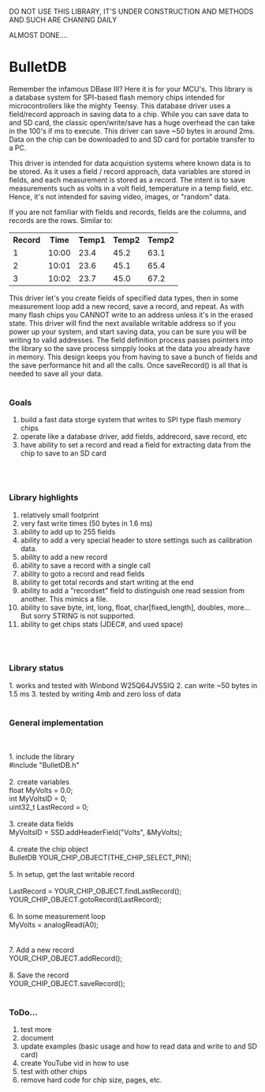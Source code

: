 DO NOT USE THIS LIBRARY, IT'S UNDER CONSTRUCTION AND METHODS AND SUCH ARE CHANING DAILY

ALMOST DONE....

# BulletDB
Remember the infamous DBase III? Here it is for your MCU's. This library is a database system for SPI-based flash memory chips intended for microcontrollers like the mighty Teensy. This database driver uses a field/record approach in saving data to a chip. While you can save data to and SD card, the classic open/write/save has a huge overhead the can take in the 100's if ms to execute. This driver can save ~50 bytes in around 2ms. Data on the chip can be downloaded to and SD card for portable transfer to a PC. 

This driver is intended for data acquistion systems where known data is to be stored. As it uses a field / record approach, data variables are stored in fields, and each measurement is stored as a record. The intent is to save measurements such as volts in a volt field, temperature in a temp field, etc. Hence, it's not intended for saving video, images, or "random" data. 

If you are not familiar with fields and records, fields are the columns, and records are the rows. Similar to:

<table>
  <tr>
    <th>Record</th>
    <th>Time</th>
    <th>Temp1</th>
    <th>Temp2</th>
    <th>Temp2</th>
    
  </tr>
  <tr>
    <td>1</td>
    <td>10:00</td>
    <td>23.4</td>
    <td>45.2</td>
    <td>63.1</td>
  </tr>
  <tr>
    <td>2</td>
    <td>10:01</td>
    <td>23.6</td>
    <td>45.1</td>
    <td>65.4</td>
  </tr>
    <tr>
    <td>3</td>
    <td>10:02</td>
    <td>23.7</td>
    <td>45.0</td>
    <td>67.2</td>
  </tr>
</table>

This driver let's you create fields of specified data types, then in some measurement loop add a new record, save a record, and repeat. As with many flash chips you CANNOT write to an address unless it's in the erased state. This driver will find the next available writable address so if you power up your system, and start saving data, you can be sure you will be writing to valid addresses. The field definition process passes pointers into the library so the save process simpply looks at the data you already have in memory. This design keeps you from having to save a bunch of fields and the save performance hit and all the calls. Once saveRecord() is all that is needed to save all your data.
<br>
<br>
<b><h3>Goals</b></h3>
1. build a fast data storge system that writes to SPI type flash memory chips
2. operate like a database driver, add fields, addrecord, save record, etc
3. have ability to set a record and read a field for extracting data from the chip to save to an SD card

<br>
<br>
<b><h3>Library highlights</b></h3>

1. relatively small footprint
2. very fast write times (50 bytes in 1.6 ms)
3. ability to add up to 255 fields
4. ability to add a very special header to store settings such as calibration data.
5. ability to add a new record
6. ability to save a record with a single call
7. ability to goto a record and read fields
8. ability to get total records and start writing at the end
9. ability to add a "recordset" field to distinguish one read session from another. This mimics a file.
10. ability to save byte, int, long, float, char[fixed_length], doubles, more... But sorry STRING is not supported. 
11. ability to get chips stats (JDEC#, and used space)

<br>
<br>
<b><h3>Library status</b></h3>
1. works and tested with Winbond W25Q64JVSSIQ
2. can write ~50 bytes in 1.5 ms
3. tested by writing 4mb and zero loss of data

<br>
<br>
<b><h3>General implementation</b></h3>
<br>
<br>
1. include the library
<br>
#include "BulletDB.h"
<br>
<br>
2. create variables
<br>
float MyVolts = 0.0;
<br>
int MyVoltsID = 0;
<br>
uint32_t LastRecord = 0;
<br>
<br>
3. create data fields
<br>
MyVoltsID = SSD.addHeaderField("Volts", &MyVolts);
<br>
<br>
4. create the chip object
<br>
BulletDB YOUR_CHIP_OBJECT(THE_CHIP_SELECT_PIN);
<br>
<br>
5. In setup, get the last writable record
<br>
<br>
LastRecord = YOUR_CHIP_OBJECT.findLastRecord();
<br>
YOUR_CHIP_OBJECT.gotoRecord(LastRecord);
<br>
<br>
6. In some measurement loop
<br>
MyVolts = analogRead(A0);<br>
<br>
<br>
7. Add a new record
<br>
YOUR_CHIP_OBJECT.addRecord();
<br>
<br>
8. Save the record
<br>
YOUR_CHIP_OBJECT.saveRecord();
<br>
<br>

<b><h3>ToDo...</b></h3>
1. test more
2. document
3. update examples (basic usage and how to read data and write to and SD card)
5. create YouTube vid in how to use
6. test with other chips
7. remove hard code for chip size, pages, etc.

